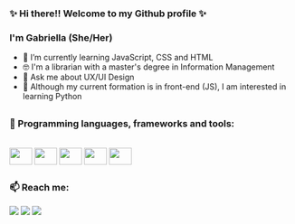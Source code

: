 <h3>✨ Hi there!! Welcome to my Github profile ✨</h3>
<h3>I'm Gabriella (She/Her)</h3>

 - 🌱 I’m currently learning JavaScript, CSS and HTML
 - 🤓 I'm a librarian with a master's degree in Information Management 
 - 💬 Ask me about UX/UI Design
 - 👀	 Although my current formation is in front-end (JS), I am interested in learning Python 
 
 ##

<h3>🔨 Programming languages, frameworks and tools:</h3>
   
  <div style="display: inline_block"><br>
    <img align="center" height="30" width="40" src="https://cdn.jsdelivr.net/gh/devicons/devicon/icons/javascript/javascript-original.svg" />
    <img align="center" height="30" width="40"img src="https://cdn.jsdelivr.net/gh/devicons/devicon/icons/html5/html5-original.svg" />
    <img align="center" height="30" width="40"img src="https://cdn.jsdelivr.net/gh/devicons/devicon/icons/css3/css3-original.svg" />
    <img align="center" height="30" width="40"img src="https://cdn.jsdelivr.net/gh/devicons/devicon/icons/git/git-original.svg" />
    <img align="center" height="30" width="40"img src="https://cdn.jsdelivr.net/gh/devicons/devicon/icons/github/github-original.svg" />                 
  </div>
  
##
<h3>📫 Reach me: </h3>
<div> 
<a href="mailto:gvccgabriella@gmail.com" target="_blank"><img src="https://img.shields.io/badge/Gmail-D14836?style=for-the-badge&logo=gmail&logoColor=white"target="_blank"></a>
<a href="https://www.linkedin.com/in/gabriella-viroli" target="_blank"><img src="https://img.shields.io/badge/-LinkedIn-%230077B5?style=for-the-badge&logo=linkedin&logoColor=white" target="_blank"></a> 
<a href="https://www.twitch.tv/gabiviroli" target="_blank"><img src="https://img.shields.io/badge/Twitch-9146FF?style=for-the-badge&logo=twitch&logoColor=white" target="_blank"></a>
</div> 
